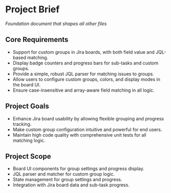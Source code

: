 # Project Brief

*Foundation document that shapes all other files*

## Core Requirements
- Support for custom groups in Jira boards, with both field value and JQL-based matching.
- Display badge counters and progress bars for sub-tasks and custom groups.
- Provide a simple, robust JQL parser for matching issues to groups.
- Allow users to configure custom groups, colors, and display modes in the board UI.
- Ensure case-insensitive and array-aware field matching in all logic.

## Project Goals
- Enhance Jira board usability by allowing flexible grouping and progress tracking.
- Make custom group configuration intuitive and powerful for end users.
- Maintain high code quality with comprehensive unit tests for all matching logic.

## Project Scope
- Board UI components for group settings and progress display.
- JQL parser and matcher for custom group logic.
- State management for group settings and progress.
- Integration with Jira board data and sub-task progress.
